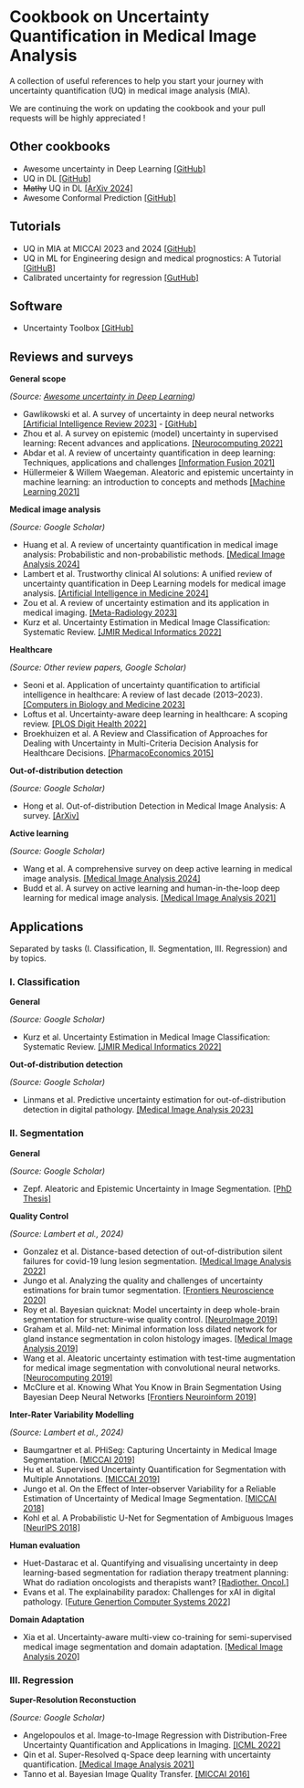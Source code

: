 # Cookbook on Uncertainty Quantification in Medical Image Analysis

A collection of useful references to help you start your journey with uncertainty quantification (UQ) in medical image analysis (MIA).

We are continuing the work on updating the cookbook and your pull requests will be highly appreciated !

Other cookbooks
---

- Awesome uncertainty in Deep Learning [[GitHub]](https://github.com/ENSTA-U2IS-AI/awesome-uncertainty-deeplearning)
- UQ in DL [[GitHub]](https://github.com/AlaaLab/deep-learning-uncertainty)
- ~~Mathy~~ UQ in DL [[ArXiv 2024]](https://arxiv.org/abs/2405.20550)
- Awesome Conformal Prediction [[GitHub]](https://github.com/valeman/awesome-conformal-prediction.git)

Tutorials
---

- UQ in MIA at MICCAI 2023 and 2024 [[GitHub]](https://github.com/agaldran/uqinmia-miccai-2023)
- UQ in ML for Engineering design and medical prognostics: A Tutorial [[GitHuB]](https://github.com/VNemani14/UQ_ML_Tutorial)
- Calibrated uncertainty for regression [[GutHub]](https://github.com/mlaves/well-calibrated-regression-uncertainty)

Software
---

- Uncertainty Toolbox [[GitHub]](https://github.com/uncertainty-toolbox/uncertainty-toolbox)

Reviews and surveys
---

**General scope** 

  _(Source: [Awesome uncertainty in Deep Learning](https://github.com/ENSTA-U2IS-AI/awesome-uncertainty-deeplearning))_
  
  - Gawlikowski et al. A survey of uncertainty in deep neural networks [[Artificial Intelligence Review 2023]](https://link.springer.com/article/10.1007/s10462-023-10562-9) - [[GitHub]](<https://github.com/JakobCode/UncertaintyInNeuralNetworks_Resources>)
  - Zhou et al. A survey on epistemic (model) uncertainty in supervised learning: Recent advances and applications. [[Neurocomputing 2022]](https://www.sciencedirect.com/science/article/abs/pii/S0925231221019068)
  - Abdar et al. A review of uncertainty quantification in deep learning: Techniques, applications and challenges [[Information Fusion 2021]](<https://www.sciencedirect.com/science/article/pii/S1566253521001081>)
  - Hüllermeier & Willem Waegeman. Aleatoric and epistemic uncertainty in machine learning: an introduction to concepts and methods [[Machine Learning 2021]](<https://link.springer.com/article/10.1007/s10994-021-05946-3>)

**Medical image analysis** 

  _(Source: Google Scholar)_
  
  - Huang et al. A review of uncertainty quantification in medical image analysis: Probabilistic and non-probabilistic methods. [[Medical Image Analysis 2024]](https://www.sciencedirect.com/science/article/abs/pii/S1361841524001488?via%3Dihub)
  - Lambert et al. Trustworthy clinical AI solutions: A unified review of uncertainty quantification in Deep Learning models for medical image analysis. [[Artificial Intelligence in Medicine 2024]](https://www.sciencedirect.com/science/article/pii/S0933365724000721)
  - Zou et al. A review of uncertainty estimation and its application in medical imaging. [[Meta-Radiology 2023]](https://www.sciencedirect.com/science/article/pii/S2950162823000036)
  - Kurz et al. Uncertainty Estimation in Medical Image Classification: Systematic Review. [[JMIR Medical Informatics 2022]](https://www.ncbi.nlm.nih.gov/pmc/articles/PMC9382553/)

**Healthcare** 

  _(Source: Other review papers, Google Scholar)_
  
  - Seoni et al. Application of uncertainty quantification to artificial intelligence in healthcare: A review of last decade (2013–2023). [[Computers in Biology and Medicine 2023]](https://www.sciencedirect.com/science/article/pii/S001048252300906X#bib20)
  - Loftus et al. Uncertainty-aware deep learning in healthcare: A scoping review. [[PLOS Digit Health 2022]](https://www.ncbi.nlm.nih.gov/pmc/articles/PMC9802673/)
  - Broekhuizen et al. A Review and Classification of Approaches for Dealing with Uncertainty in Multi-Criteria Decision Analysis for Healthcare Decisions. [[PharmacoEconomics 2015]](https://link.springer.com/article/10.1007/s40273-014-0251-x)

**Out-of-distribution detection**

  _(Source: Google Scholar)_

  - Hong et al. Out-of-distribution Detection in Medical Image Analysis: A survey. [[ArXiv]](https://arxiv.org/abs/2404.18279)

**Active learning**

  _(Source: Google Scholar)_
  
  - Wang et al. A comprehensive survey on deep active learning in medical image analysis. [[Medical Image Analysis 2024]](https://doi.org/10.1016/j.media.2024.103201)
  - Budd et al. A survey on active learning and human-in-the-loop deep learning for medical image analysis. [[Medical Image Analysis 2021]](https://doi.org/10.1016/j.media.2021.102062)

Applications
---

Separated by tasks (I. Classification, II. Segmentation, III. Regression) and by topics.

### I. Classification

  **General**
  
  _(Source: Google Scholar)_
  
  - Kurz et al. Uncertainty Estimation in Medical Image Classification: Systematic Review. [[JMIR Medical Informatics 2022]](https://www.ncbi.nlm.nih.gov/pmc/articles/PMC9382553/)
  
  **Out-of-distribution detection**
  
  _(Source: Google Scholar)_
  
  - Linmans et al. Predictive uncertainty estimation for out-of-distribution detection in digital pathology. [[Medical Image Analysis 2023]](https://doi.org/10.1016/j.media.2022.102655)

### II. Segmentation

  **General**
  
  _(Source: Google Scholar)_
  
  - Zepf. Aleatoric and Epistemic Uncertainty in Image Segmentation. [[PhD Thesis]](https://backend.orbit.dtu.dk/ws/portalfiles/portal/376365025/phd_thesis_kilian_zepf.pdf)
  
  **Quality Control**
  
  _(Source: Lambert et al., 2024)_
  
  - Gonzalez et al. Distance-based detection of out-of-distribution silent failures for covid-19 lung lesion segmentation. [[Medical Image Analysis 2022]](https://www.sciencedirect.com/science/article/pii/S1361841522002298)
  - Jungo et al. Analyzing the quality and challenges of uncertainty estimations for brain tumor segmentation. [[Frontiers Neuroscience 2020]](https://www.frontiersin.org/journals/neuroscience/articles/10.3389/fnins.2020.00282/full)
  - Roy et al. Bayesian quicknat: Model uncertainty in deep whole-brain segmentation for structure-wise quality control. [[NeuroImage 2019]](https://www.sciencedirect.com/science/article/pii/S1053811919302319)
  - Graham et al. Mild-net: Minimal information loss dilated network for gland instance segmentation in colon histology images. [[Medical Image Analysis 2019]](https://www.sciencedirect.com/science/article/abs/pii/S1361841518306030)
  - Wang et al. Aleatoric uncertainty estimation with test-time augmentation for medical image segmentation with convolutional neural networks. [[Neurocomputing 2019]](https://www.sciencedirect.com/science/article/pii/S0925231219301961)
  - McClure et al. Knowing What You Know in Brain Segmentation Using Bayesian Deep Neural Networks [[Frontiers Neuroinform 2019]](https://www.frontiersin.org/journals/neuroinformatics/articles/10.3389/fninf.2019.00067/full)
  
  **Inter-Rater Variability Modelling** 
  
  _(Source: Lambert et al., 2024)_
  
  - Baumgartner et al. PHiSeg: Capturing Uncertainty in Medical Image Segmentation. [[MICCAI 2019]](https://link.springer.com/chapter/10.1007/978-3-030-32245-8_14)
  - Hu et al. Supervised Uncertainty Quantification for Segmentation with Multiple Annotations. [[MICCAI 2019]](https://link.springer.com/chapter/10.1007/978-3-030-32245-8_16)
  - Jungo et al. On the Effect of Inter-observer Variability for a Reliable Estimation of Uncertainty of Medical Image Segmentation. [[MICCAI 2018]](https://link.springer.com/chapter/10.1007/978-3-030-00928-1_77)
  - Kohl et al. A Probabilistic U-Net for Segmentation of Ambiguous Images [[NeurIPS 2018]](https://proceedings.neurips.cc/paper_files/paper/2018/file/473447ac58e1cd7e96172575f48dca3b-Paper.pdf)
  
  **Human evaluation**

  - Huet-Dastarac et al. Quantifying and visualising uncertainty in deep learning-based segmentation for radiation therapy treatment planning: What do radiation oncologists and therapists want? [[Radiother. Oncol.]](https://doi.org/10.1016/j.radonc.2024.110545)
  - Evans et al. The explainability paradox: Challenges for xAI in digital pathology. [[Future Genertion Computer Systems 2022]](https://doi.org/10.1016/j.future.2022.03.009)
  
  **Domain Adaptation**
  
  - Xia et al. Uncertainty-aware multi-view co-training for semi-supervised medical image segmentation and domain adaptation. [[Medical Image Analysis 2020]](https://doi.org/10.1016/j.media.2020.101766)

### III. Regression

  **Super-Resolution Reconstuction** 
  
  _(Source: Google Scholar)_
  
  - Angelopoulos et al. Image-to-Image Regression with Distribution-Free Uncertainty Quantification and Applications in Imaging. [[ICML 2022]](https://proceedings.mlr.press/v162/angelopoulos22a/angelopoulos22a.pdf)
  - Qin et al. Super-Resolved q-Space deep learning with uncertainty quantification. [[Medical Image Analysis 2021]](https://www.sciencedirect.com/science/article/abs/pii/S1361841520302498?via%3Dihub)
  - Tanno et al. Bayesian Image Quality Transfer. [[MICCAI 2016]](https://link.springer.com/chapter/10.1007/978-3-319-46723-8_31)
  


